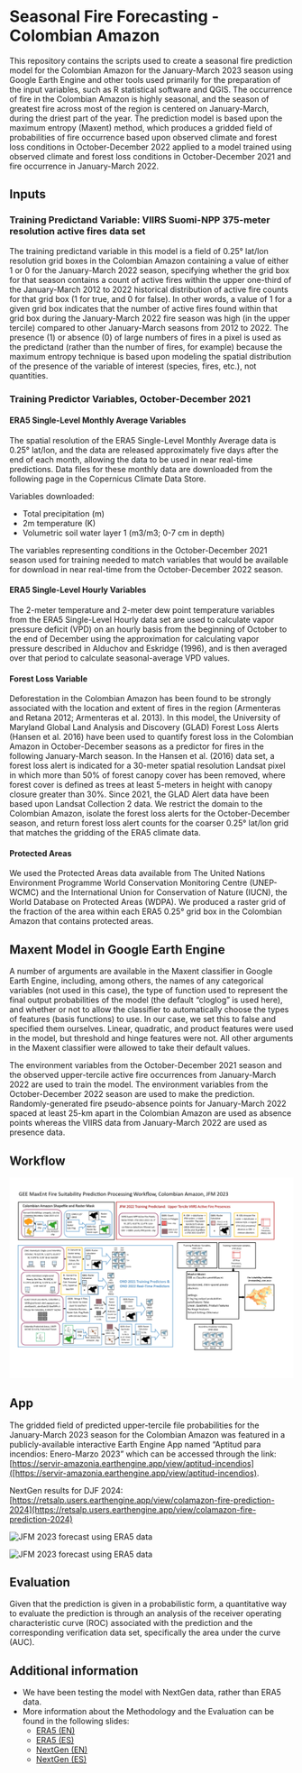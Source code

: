 # Seasonal Fire Forecasting - Colombian Amazon

This repository contains the scripts used to create a seasonal fire prediction model for the Colombian Amazon for the January-March 2023 season using Google Earth Engine and other tools used primarily for the preparation of the input variables, such as R statistical software and QGIS. The occurrence of fire in the Colombian Amazon is highly seasonal, and the season of greatest fire across most of the region is centered on January-March, during the driest part of the year.  The prediction model is based upon the maximum entropy (Maxent) method, which produces a gridded field of probabilities of fire occurrence based upon observed climate and forest loss conditions in October-December 2022 applied to a model trained using observed climate and forest loss conditions in October-December 2021 and fire occurrence in January-March 2022.

## Inputs

### Training Predictand Variable: VIIRS Suomi-NPP 375-meter resolution active fires data set
 
The training predictand variable in this model is a field of 0.25° lat/lon resolution grid boxes in the Colombian Amazon containing a value of either 1 or 0 for the January-March 2022 season, specifying whether the grid box for that season contains a count of active fires within the upper one-third of the January-March 2012 to 2022 historical distribution of active fire counts for that grid box (1 for true, and 0 for false).  In other words, a value of 1 for a given grid box indicates that the number of active fires found within that grid box during the January-March 2022 fire season was high (in the upper tercile) compared to other January-March seasons from 2012 to 2022.  The presence (1) or absence (0) of large numbers of fires in a pixel is used as the predictand (rather than the number of fires, for example) because the maximum entropy technique is based upon modeling the spatial distribution of the presence of the variable of interest (species, fires, etc.), not quantities.

### Training Predictor Variables, October-December 2021

#### ERA5 Single-Level Monthly Average Variables

The spatial resolution of the ERA5 Single-Level Monthly Average data is 0.25° lat/lon, and the data are released approximately five days after the end of each month, allowing the data to be used in near real-time predictions.  Data files for these monthly data are downloaded from the following page in the Copernicus Climate Data Store.

Variables downloaded:
- Total precipitation (m)
- 2m temperature (K)
- Volumetric soil water layer 1 (m3/m3; 0-7 cm in depth)

The variables representing conditions in the October-December 2021 season used for training needed to match variables that would be available for download in near real-time from the October-December 2022 season.

#### ERA5 Single-Level Hourly Variables

The 2-meter temperature and 2-meter dew point temperature variables from the ERA5 Single-Level Hourly data set are used to calculate vapor pressure deficit (VPD) on an hourly basis from the beginning of October to the end of December using the approximation for calculating vapor pressure described in Alduchov and Eskridge (1996), and is then averaged over that period to calculate seasonal-average VPD values.

#### Forest Loss Variable

Deforestation in the Colombian Amazon has been found to be strongly associated with the location and extent of fires in the region (Armenteras and Retana 2012; Armenteras et al. 2013).  In this model, the University of Maryland Global Land Analysis and Discovery (GLAD) Forest Loss Alerts (Hansen et al. 2016) have been used to quantify forest loss in the Colombian Amazon in October-December seasons as a predictor for fires in the following January-March season.  In the Hansen et al. (2016) data set, a forest loss alert is indicated for a 30-meter spatial resolution Landsat pixel in which more than 50% of forest canopy cover has been removed, where forest cover is defined as trees at least 5-meters in height with canopy closure greater than 30%.  Since 2021, the GLAD Alert data have been based upon Landsat Collection 2 data.
We restrict the domain to the Colombian Amazon, isolate the forest loss alerts for the October-December season, and return forest loss alert counts for the coarser 0.25° lat/lon grid that matches the gridding of the ERA5 climate data.

#### Protected Areas

We used the Protected Areas data available from The United Nations Environment Programme World Conservation Monitoring Centre (UNEP-WCMC) and the International Union for Conservation of Nature (IUCN), the World Database on Protected Areas (WDPA). We produced a raster grid of the fraction of the area within each ERA5 0.25° grid box in the Colombian Amazon that contains protected areas.

## Maxent Model in Google Earth Engine

A number of arguments are available in the Maxent classifier in Google Earth Engine, including, among others, the names of any categorical variables (not used in this case), the type of function used to represent the final output probabilities of the model (the default “cloglog” is used here), and whether or not to allow the classifier to automatically choose the types of features (basis functions) to use.  In our case, we set this to false and specified them ourselves.  Linear, quadratic, and product features were used in the model, but threshold and hinge features were not.  All other arguments in the Maxent classifier were allowed to take their default values.

The environment variables from the October-December 2021 season and the observed upper-tercile active fire occurrences from January-March 2022 are used to train the model. The environment variables from the October-December 2022 season are used to make the prediction. Randomly-generated fire pseudo-absence points for January-March 2022 spaced at least 25-km apart in the Colombian Amazon are used as absence points whereas the VIIRS data from January-March 2022 are used as presence data.

## Workflow

![](/images/workflow.jpg "Workflow")

## App

The gridded field of predicted upper-tercile file probabilities for the January-March 2023 season for the Colombian Amazon was featured in a publicly-available interactive Earth Engine App named “Aptitud para incendios: Enero-Marzo 2023” which can be accessed through the link: [https://servir-amazonia.earthengine.app/view/aptitud-incendios]([https://servir-amazonia.earthengine.app/view/aptitud-incendios).

NextGen results for DJF 2024: [https://retsalp.users.earthengine.app/view/colamazon-fire-prediction-2024](https://retsalp.users.earthengine.app/view/colamazon-fire-prediction-2024)

![](/images/era5app.png "JFM 2023 forecast using ERA5 data")

![](/images/nextgenapp.png "JFM 2023 forecast using ERA5 data")

## Evaluation

Given that the prediction is given in a probabilistic form, a quantitative way to evaluate the prediction is through an analysis of the receiver operating characteristic curve (ROC) associated with the prediction and the corresponding verification data set, specifically the area under the curve (AUC). 

## Additional information

- We have been testing the model with NextGen data, rather than ERA5 data.
- More information about the Methodology and the Evaluation can be found in the following slides:
    - [ERA5 (EN)](https://docs.google.com/presentation/d/1ya0w3Bfp5ALAKXSVZvNanjxZqKV8cKyj/edit)
    - [ERA5 (ES)](https://docs.google.com/presentation/d/1CFQ-vf748dZwFzsjDE8O_t54ftfjZm1n/edit)
    - [NextGen (EN)](https://docs.google.com/presentation/d/1szP6z4tIs4cWkSg6z5whYZYmV7TP9f_a/edit)
    - [NextGen (ES)](https://docs.google.com/presentation/d/1fDjp7YXcGFO65K0TTa76IUxlvYr4fG5S/edit)

